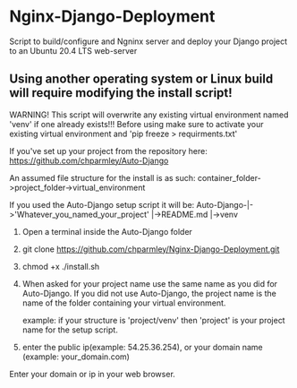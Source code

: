 # Nginx-Django-Deployment
Script to build/configure and Ngninx server and deploy your Django project to an Ubuntu 20.4 LTS web-server

Using another operating system or Linux build will require modifying the install script!
----------------------------------------------------------------------------------------

WARNING! This script will overwrite any existing virtual environment named 'venv' if one already exists!!!
Before using make sure to activate your existing virtual environment and 'pip freeze > requirments.txt'

If you've set up your project from the repository here:
https://github.com/chparmley/Auto-Django

An assumed file structure for the install is as such:
container_folder->project_folder->virtual_environment

If you used the Auto-Django setup script it will be:
Auto-Django-|->'Whatever_you_named_your_project'
            |->README.md
            |->venv

1. Open a terminal inside the Auto-Django folder 
2. git clone https://github.com/chparmley/Nginx-Django-Deployment.git
3. chmod +x ./install.sh
4. When asked for your project name use the same name as you did for Auto-Django.
   If you did not use Auto-Django, the project name is the name of the folder containing your
   virtual environment. 
   
   example: if your structure is 'project/venv' then 'project' is your project name for the setup script.

5. enter the public ip(example: 54.25.36.254), or your domain name (example: your_domain.com)

Enter your domain or ip in your web browser.

